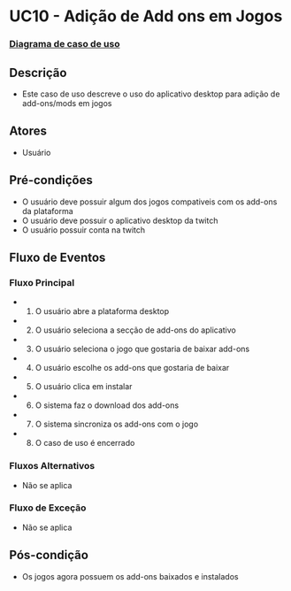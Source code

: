 # UC10 - Adição de Add ons em Jogos

### [Diagrama de caso de uso](Diagrama-Adição-de-Add-ons-em-Jogos)

## Descrição
* Este caso de uso descreve o uso do aplicativo desktop para adição de add-ons/mods em jogos

## Atores
* Usuário

## Pré-condições
* O usuário deve possuir algum dos jogos compativeis com os add-ons da plataforma
* O usuário deve possuir o aplicativo desktop da twitch
* O usuário possuir conta na twitch

## Fluxo de Eventos
### Fluxo Principal
* 1. O usuário abre a plataforma desktop
* 2. O usuário seleciona a secção de add-ons do aplicativo
* 3. O usuário seleciona o jogo que gostaria de baixar add-ons
* 4. O usuário escolhe os add-ons que gostaria de baixar
* 5. O usuário clica em instalar
* 6. O sistema faz o download dos add-ons
* 7. O sistema sincroniza os add-ons com o jogo
* 8. O caso de uso é encerrado

### Fluxos Alternativos
* Não se aplica

### Fluxo de Exceção
* Não se aplica
## Pós-condição
* Os jogos agora possuem os add-ons baixados e instalados